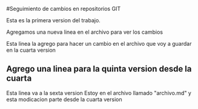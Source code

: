 #Seguimiento de cambios en repositorios GIT

Esta es la primera version del trabajo. 

Agregamos una nueva linea en el archivo para ver los cambios

Esta linea la agrego para hacer un cambio en el archivo que voy a guardar en la cuarta version

Agrego una linea para la quinta version desde la cuarta
-------------------------

Esta linea va a la sexta version
Estoy en el archivo llamado "archivo.md" y esta modicacion parte desde la cuarta version

